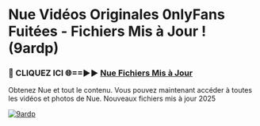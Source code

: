 # Nue Vidéos Originales 0nlyFans Fuitées - Fichiers Mis à Jour ! (9ardp)

<h3>🔴 CLIQUEZ ICI 🌐==►► <a href="https://tinyurl.com/2pmr4ezf" rel="nofollow">Nue Fichiers Mis à Jour</a></h3>

Obtenez Nue et tout le contenu. Vous pouvez maintenant accéder à toutes les vidéos et photos de Nue. Nouveaux fichiers mis à jour 2025

[![9ardp](https://i.imgur.com/6SNvagu.gif)](https://tinyurl.com/2pmr4ezf)
